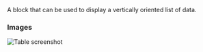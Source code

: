 A block that can be used to display a vertically oriented list of data.

### Images

![Table screenshot](https://gitlab.com/appsemble/appsemble/-/raw/0.15.12/docs/images/list.png)
